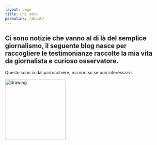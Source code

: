 ```yaml
---
layout: page
title: Chi sono
permalink: /about/
---
```


Ci sono notizie che vanno al di là del semplice giornalismo, il seguente blog nasce per
raccogliere le testimonianze raccolte la mia vita da giornalista e curioso osservatore.
-----------
Questo sono io dal parrucchiere, ma non so se può interessarvi.


<img src="https://frapiocov.github.io/leggere-morra/assets/images/hair.png" alt="drawing" width="200"/>